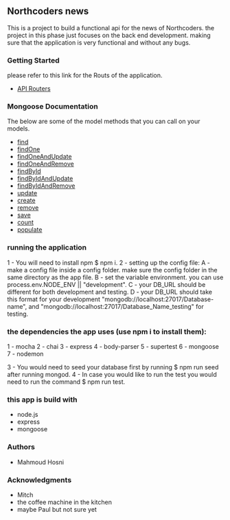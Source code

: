 ## Northcoders news

This is a project to build a functional api for the news of Northcoders. the project in this phase just focuses on the back end development. making sure that the application is very functional and without any bugs.

### Getting Started

please refer to this link for the Routs of the application.

- [API Routers](https://quiet-thicket-37970.herokuapp.com/)

### Mongoose Documentation

The below are some of the model methods that you can call on your models.

- [find](http://mongoosejs.com/docs/api.html#model_Model.find)
- [findOne](http://mongoosejs.com/docs/api.html#model_Model.findOne)
- [findOneAndUpdate](http://mongoosejs.com/docs/api.html#model_Model.findOneAndUpdate)
- [findOneAndRemove](http://mongoosejs.com/docs/api.html#model_Model.findOneAndRemove)
- [findById](http://mongoosejs.com/docs/api.html#model_Model.findById)
- [findByIdAndUpdate](http://mongoosejs.com/docs/api.html#model_Model.findByIdAndUpdate)
- [findByIdAndRemove](http://mongoosejs.com/docs/api.html#model_Model.findByIdAndRemove)
- [update](http://mongoosejs.com/docs/api.html#model_Model.update)
- [create](https://mongoosejs.com/docs/api.html#model_Model.create)
- [remove](http://mongoosejs.com/docs/api.html#model_Model-remove)
- [save](http://mongoosejs.com/docs/api.html#model_Model-save)
- [count](http://mongoosejs.com/docs/api.html#model_Model.count)
- [populate](https://mongoosejs.com/docs/api.html#model_Model.populate)

### running the application

1 - You will need to install npm $ npm i.
2 - setting up the config file:
A - make a config file inside a config folder. make sure the config folder in the same directory as the app file.
B - set the variable environment. you can use process.env.NODE_ENV || "development".
C - your DB_URL should be different for both development and testing.
D - your DB_URL should take this format for your development "mongodb://localhost:27017/Database-name", and "mongodb://localhost:27017/Database_Name_testing" for testing.

### the dependencies the app uses (use npm i to install them):

1 - mocha
2 - chai
3 - express
4 - body-parser
5 - supertest
6 - mongoose
7 - nodemon

3 - You would need to seed your database first by running $ npm run seed after running mongod.
4 - In case you would like to run the test you would need to run the command $ npm run test.

### this app is build with

- node.js
- express
- mongoose

### Authors

- Mahmoud Hosni

### Acknowledgments

- Mitch
- the coffee machine in the kitchen
- maybe Paul but not sure yet
